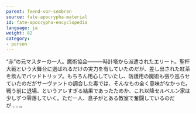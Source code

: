 ```yaml
---
parent: feend-vor-sembren
source: fate-apocrypha-material
id: fate-apocrypha-encyclopedia
language: ja
weight: 82
category:
- person
---
```


“赤”の元マスターの一人。魔術協会———時計塔から派遣されたエリート。聖杯大戦という大舞台に選ばれるだけの実力を有していたのだが、差し出された紅茶を飲んでバッドトリップ。もちろん用心していたし、防護用の魔術も張り巡らせていたのだがサーヴァントの調合した毒では、そんなもの全く意味がなかった。
戦う前に退場、というアレすぎる結果であったためか、これ以降セルベルン家は少しずつ零落していく。ただ一人、息子がとある教室で奮闘しているのだが……。
